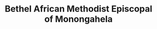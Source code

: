 ---
layout: repo
title: "Bethel African Methodist Episcopal of Monongahela"
id: 14552
permalink: repos/14552/
---